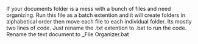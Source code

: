 If your documents folder is a mess with a bunch of files and need organizing. Run this file as a batch extention and it will create folders in alphabetical order then move each file to each individual folder. Its mostly two lines of code. 
Just rename the .txt extention to .bat to run the code. 
Rename the text document to _File Organizer.bat
